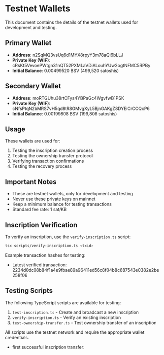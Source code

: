 # Testnet Wallets

This document contains the details of the testnet wallets used for development and testing.

## Primary Wallet
- **Address**: n2SqMQ3vsUq6d1MYX8rpyY3m78aQi6bLLJ
- **Private Key (WIF)**: cRsKt5VevoePWtgn31nQT52PXMLaVDiALouhYUw2ogtNFMC5RPBy
- **Initial Balance**: 0.00499520 BSV (499,520 satoshis)

## Secondary Wallet
- **Address**: moRTGUhu38rtCFys4YBPaGc4WgvfwB1PSK
- **Private Key (WIF)**: cNfsPtqN2bMRS7vH5qd8tR8GMvgXyL5BjnGAKgZ8DYEiCrCCQcP6
- **Initial Balance**: 0.00199808 BSV (199,808 satoshis)

## Usage
These wallets are used for:
1. Testing the inscription creation process
2. Testing the ownership transfer protocol
3. Verifying transaction confirmations
4. Testing the recovery process

## Important Notes
- These are testnet wallets, only for development and testing
- Never use these private keys on mainnet
- Keep a minimum balance for testing transactions
- Standard fee rate: 1 sat/KB 

## Inscription Verification
To verify an inscription, use the `verify-inscription.ts` script:

```bash
tsx scripts/verify-inscription.ts <txid>
```

Example transaction hashes for testing:
- Latest verified transaction: 2234d0dc08b84f1a4e9fbae89a96411ed56c8f04b8c687543e0382e2be258f06

## Testing Scripts
The following TypeScript scripts are available for testing:

1. `test-inscription.ts` - Create and broadcast a new inscription
2. `verify-inscription.ts` - Verify an existing inscription
3. `test-ownership-transfer.ts` - Test ownership transfer of an inscription

All scripts use the testnet network and require the appropriate wallet credentials.

- first successful inscription transfer: 